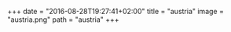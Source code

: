 +++
date = "2016-08-28T19:27:41+02:00"
title = "austria"
image = "austria.png"
path = "austria"
+++
